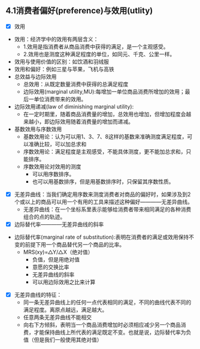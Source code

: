 ## 4.1消费者偏好(preference)与效用(utlity)
- [x] 效用
- 效用：经济学中的效用有两层含义：
  - 1.效用是指消费者从商品消费中获得的满足，是一个主观感受。
  - 2.效用也是测度这种满足程度的单位，如同元、千克、公里一样。
- 效用与使用价值的区别：如饮酒和羽绒服
- 效用和偏好：例如三星与苹果，飞机与高铁
- 总效益与边际效用
  - 总效用：从既定数量消费中获得的总满足程度
  - 边际效用(marginal utility,MU):每增加一单位商品消费所增加的效用；最后一单位消费带来的效用。
- 边际效用递减(law of diminishing marginal utility):
  - 在一定时期里，随着商品消费量的增加，总效用也增加，但增加程度会越来越小，即边际效用随着消费量的增加而递减。
- 基数效用与序数效用
  - 基数效用论：认为可以用1、3、7、8这样的基数来准确测度满足程度，可以准确比较，可以加总求和
  - 序数效用论：满足程度是主观感受，不能具体测度，更不能加总求和，只能排序。
  - 序数效用论对效用的测度
    - 可以用序数排序。
    - 也可以用基数排序，但是用基数排序时，只保留其序数性质。
- [x] 无差异曲线：当我们确定用序数来测度消费者对商品的偏好时，如果涉及到2个或以上的商品可以用一个有用的工具来描述这种偏好————无差异曲线。
  - 无差异曲线：在一个坐标系里表示能够给消费者带来相同满足的各种消费组合的点的轨迹。
- [x] 边际替代率————无差异曲线的斜率
- 边际替代率(marginal rate of substitution):表明在消费者的满足或效用保持不变的前提下用一个商品替代另一个商品的比率。
  - MRS(xy)=△Y/△X（绝对值）
    - 负值，但是用绝对值
    - 意愿的交换比率
    - 无差异曲线的斜率
    - 可以用边际效用之比来计算
- [x] 无差异曲线的特征：
  - 同一条无差异曲线上的任何一点代表相同的满足，不同的曲线代表不同的满足程度。离原点越远，满足越大。
  - 任意两条无差异曲线不能相交
  - 向右下方倾斜，表明当一个商品消费增加时必须相应减少另一个商品消费，才能保持曲线上所代表的满足既定不变。也就是说，边际替代率为负值（但是我们一般使用其绝对值）
  